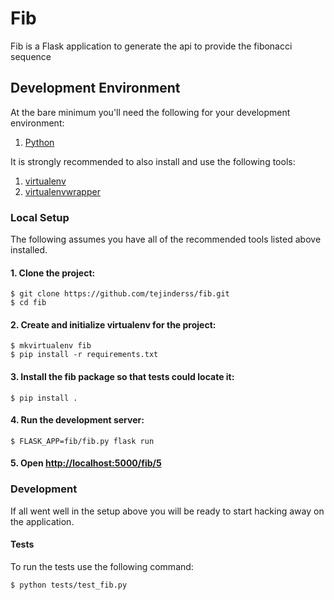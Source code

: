 # Fib

Fib is a Flask application to generate the api to provide the fibonacci sequence

## Development Environment

At the bare minimum you'll need the following for your development environment:

1. [Python](http://www.python.org/)

It is strongly recommended to also install and use the following tools:

1. [virtualenv](https://python-guide.readthedocs.org/en/latest/dev/virtualenvs/#virtualenv)
2. [virtualenvwrapper](https://python-guide.readthedocs.org/en/latest/dev/virtualenvs/#virtualenvwrapper)

### Local Setup

The following assumes you have all of the recommended tools listed above installed.

#### 1. Clone the project:

    $ git clone https://github.com/tejinderss/fib.git
    $ cd fib

#### 2. Create and initialize virtualenv for the project:

    $ mkvirtualenv fib
    $ pip install -r requirements.txt

#### 3. Install the fib package so that tests could locate it:

    $ pip install .

#### 4. Run the development server:

    $ FLASK_APP=fib/fib.py flask run

#### 5. Open [http://localhost:5000/fib/5](http://localhost:5000/fib/5)


### Development

If all went well in the setup above you will be ready to start hacking away on
the application.


#### Tests

To run the tests use the following command:

    $ python tests/test_fib.py
